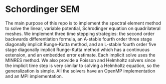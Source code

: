 # Schordinger SEM

The main purpose of this repo is to implement the spectral element method to
solve the linear, variable potential, Schrodinger equation on quadrilateral
meshes. We implement three time stepping strategies: the second order backwards
differentiation formula, an A-stable fourth order three stage diagonally
implicit Runge-Kutta method, and an L-stable fourth order five stage diagonally
implicit Runge-Kutta method which has a continuous extension, and an embedded
error estimate. Each implicit solve uses the MINRES method. We also provide a
Poisson and Helmholtz solvers since the implicit time step is very similar to
solving a Helmholtz equation, so the generalization is simple. All the solvers
have an OpenMP implementation and an MPI implementation.

